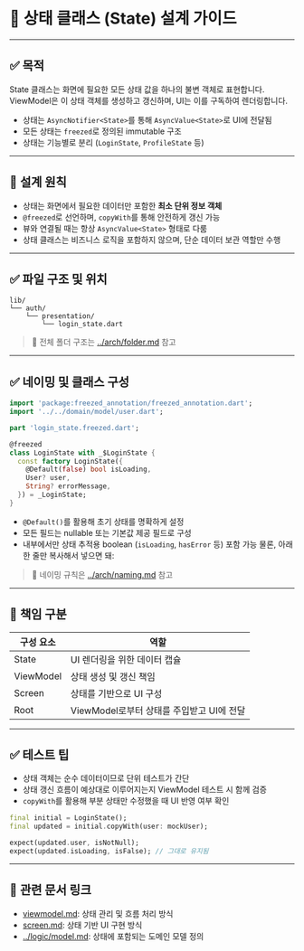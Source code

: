 # 🧱 상태 클래스 (State) 설계 가이드

---

## ✅ 목적

State 클래스는 화면에 필요한 모든 상태 값을 하나의 불변 객체로 표현합니다.  
ViewModel은 이 상태 객체를 생성하고 갱신하며, UI는 이를 구독하여 렌더링합니다.

- 상태는 `AsyncNotifier<State>`를 통해 `AsyncValue<State>`로 UI에 전달됨
- 모든 상태는 `freezed`로 정의된 immutable 구조
- 상태는 기능별로 분리 (`LoginState`, `ProfileState` 등)

---

## 🧱 설계 원칙

- 상태는 화면에서 필요한 데이터만 포함한 **최소 단위 정보 객체**
- `@freezed`로 선언하며, `copyWith`를 통해 안전하게 갱신 가능
- 뷰와 연결될 때는 항상 `AsyncValue<State>` 형태로 다룸
- 상태 클래스는 비즈니스 로직을 포함하지 않으며, 단순 데이터 보관 역할만 수행

---

## ✅ 파일 구조 및 위치

```
lib/
└── auth/
    └── presentation/
        └── login_state.dart
```

> 📎 전체 폴더 구조는 [../arch/folder.md](../arch/folder.md) 참고

---

## ✅ 네이밍 및 클래스 구성

```dart
import 'package:freezed_annotation/freezed_annotation.dart';
import '../../domain/model/user.dart';

part 'login_state.freezed.dart';

@freezed
class LoginState with _$LoginState {
  const factory LoginState({
    @Default(false) bool isLoading,
    User? user,
    String? errorMessage,
  }) = _LoginState;
}
```

- `@Default()`를 활용해 초기 상태를 명확하게 설정
- 모든 필드는 nullable 또는 기본값 제공 필드로 구성
- 내부에서만 상태 추적용 boolean (`isLoading`, `hasError` 등) 포함 가능
  물론, 아래 한 줄만 복사해서 넣으면 돼:

> 📎 네이밍 규칙은 [../arch/naming.md](../arch/naming.md) 참고

---

## 📌 책임 구분

| 구성 요소 | 역할 |
|-----------|------|
| State | UI 렌더링을 위한 데이터 캡슐 |
| ViewModel | 상태 생성 및 갱신 책임 |
| Screen | 상태를 기반으로 UI 구성 |
| Root | ViewModel로부터 상태를 주입받고 UI에 전달 |

---

## ✅ 테스트 팁

- 상태 객체는 순수 데이터이므로 단위 테스트가 간단
- 상태 갱신 흐름이 예상대로 이루어지는지 ViewModel 테스트 시 함께 검증
- `copyWith`를 활용해 부분 상태만 수정했을 때 UI 반영 여부 확인

```dart
final initial = LoginState();
final updated = initial.copyWith(user: mockUser);

expect(updated.user, isNotNull);
expect(updated.isLoading, isFalse); // 그대로 유지됨
```

---

## 🔁 관련 문서 링크

- [viewmodel.md](viewmodel.md): 상태 관리 및 흐름 처리 방식
- [screen.md](screen.md): 상태 기반 UI 구현 방식
- [../logic/model.md](../logic/model.md): 상태에 포함되는 도메인 모델 정의